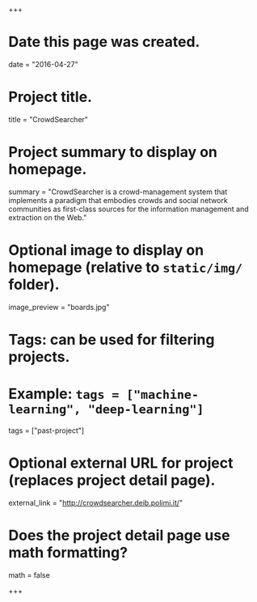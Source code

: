 +++
# Date this page was created.
date = "2016-04-27"

# Project title.
title = "CrowdSearcher"

# Project summary to display on homepage.
summary = "CrowdSearcher is a crowd-management system that implements a paradigm that embodies crowds and social network communities as first-class sources for the information management and extraction on the Web."

# Optional image to display on homepage (relative to `static/img/` folder).
image_preview = "boards.jpg"

# Tags: can be used for filtering projects.
# Example: `tags = ["machine-learning", "deep-learning"]`
tags = ["past-project"]

# Optional external URL for project (replaces project detail page).
external_link = "http://crowdsearcher.deib.polimi.it/"

# Does the project detail page use math formatting?
math = false

+++


